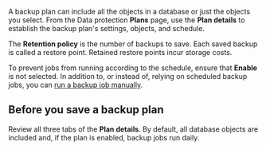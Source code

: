 A backup plan can include all the objects in a database or just the objects you select. From the Data protection **Plans** page, use the **Plan details** to establish the backup plan's settings, objects, and schedule.

The **Retention policy** is the number of backups to save. Each saved backup is called a restore point. Retained restore points incur storage costs.

To prevent jobs from running according to the schedule, ensure that **Enable** is not selected. In addition to, or instead of, relying on scheduled backup jobs, you can [run a backup job manually](tyu1695326821997.md).

## Before you save a backup plan


Review all three tabs of the **Plan details**. By default, all database objects are included and, if the plan is enabled, backup jobs run daily.

